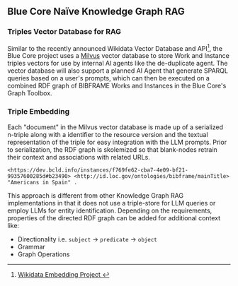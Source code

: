 <h2><i class="bi-arrows-move"></i> Blue Core Naïve Knowledge Graph RAG</h2>

### Triples Vector Database for RAG 
Similar to the recently announced Wikidata Vector Database and API[^1], the Blue Core project uses a
[Milvus](https://milvus.io/) vector database to store Work and Instance triples vectors for use by 
internal AI agents like the de-duplicate agent. The vector database will also support a planned AI Agent
that generate SPARQL queries based on a user's prompts, which can then be executed on a combined RDF graph of 
BIBFRAME Works and Instances in the Blue Core's Graph Toolbox.

### Triple Embedding
Each "document" in the Milvus vector database is made up of a serialized n-triple along with 
a identifier to the resource version and the textual representation of the triple for easy
integration with the LLM prompts. Prior to serialization, the RDF graph is skolemized so 
that blank-nodes retrain their context and associations with related URLs.

```code
<https://dev.bcld.info/instances/f769fe62-cba7-4e09-bf21-99357600285d#b23490> <http://id.loc.gov/ontologies/bibframe/mainTitle> "Americans in Spain" .
```

This approach is different from other Knowledge Graph RAG implementations in that it does 
not use a triple-store for LLM queries or employ LLMs for entity identification. Depending on 
the requirements, properties of the directed RDF graph can be added for additional context like:

- Directionality i.e. `subject` -> `predicate` -> `object`
- Grammar
- Graph Operations 

[^1]: [Wikidata Embedding Project ](https://www.wikidata.org/wiki/Wikidata:Embedding_Project)

